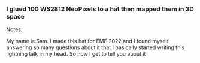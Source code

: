 ### I glued 100 WS2812 NeoPixels to a hat then mapped them in 3D space

Notes:

My name is Sam. I made this hat for EMF 2022 and I found myself answering so many questions about it that I basically started writing this lightning talk in my head. So now I get to tell you about it

